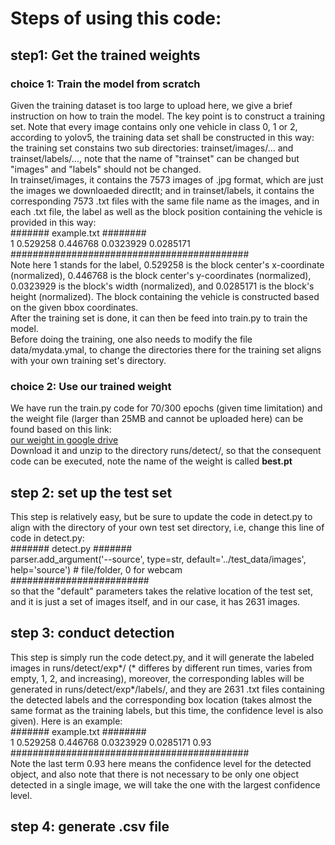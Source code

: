 # Steps of using this code:
## step1: Get the trained weights
### choice 1: Train the model from scratch
Given the training dataset is too large to upload here, we give a brief instruction on how to train the model. The key point is to construct a training set.
Note that every image contains only one vehicle in class 0, 1 or 2, according to yolov5, the training data set shall be constructed in this way:
the training set constains two sub directories: trainset/images/... and trainset/labels/..., note that the name of "trainset" can be changed but "images" and "labels" should not be changed.  
In trainset/images, it contains the 7573 images of .jpg format, which are just the images we downloaeded directlt; and in trainset/labels, it contains the corresponding 7573 .txt files with the same file name as the images, and in each .txt file, the label as well as the block position containing the vehicle is provided in this way:  
####### example.txt ########  
1 0.529258 0.446768 0.0323929 0.0285171   
###########################################  
Note here 1 stands for the label, 0.529258 is the block center's x-coordinate (normalized), 0.446768 is the block center's y-coordinates (normalized), 0.0323929 is the block's width (normalized), and 0.0285171 is the block's height (normalized). The block containing the vehicle is constructed based on the given bbox coordinates.   
After the training set is done, it can then be feed into train.py to train the model.  
Before doing the training, one also needs to modify the file data/mydata.ymal, to change the directories there for the training set aligns with your own training set's directory.


### choice 2: Use our trained weight
We have run the train.py code for 70/300 epochs (given time limitation) and the weight file (larger than 25MB and cannot be uploaded here) can be found based on this link:  
[our weight in google drive](https://drive.google.com/drive/folders/1sO_2jmsFzSGNHhf5USEjXP7da1DUI7xm)  
Download it and unzip to the directory runs/detect/, so that the consequent code can be executed, note the name of the weight is called **best.pt**


## step 2: set up the test set  
This step is relatively easy, but be sure to update the code in detect.py to align with the directory of your own test set directory, i.e, change this line of code in detect.py:     
####### detect.py #######  
parser.add_argument('--source', type=str, default='../test_data/images', help='source')  # file/folder, 0 for webcam    
#########################  
so that the "default" parameters takes the relative location of the test set, and it is just a set of images itself, and in our case, it has 2631 images.


## step 3: conduct detection
This step is simply run the code detect.py, and it will generate the labeled images in runs/detect/exp*/ (* differes by different run times, varies from empty, 1, 2, and increasing), moreover, the corresponding lables will be generated in runs/detect/exp*/labels/, and they are 2631 .txt files containing the detected labels and the corresponding box location (takes almost the same format as the training labels, but this time, the confidence level is also given). Here is an example:  
####### example.txt ########  
1 0.529258 0.446768 0.0323929 0.0285171 0.93  
###########################################  
Note the last term 0.93 here means the confidence level for the detected object, and also note that there is not necessary to be only one object detected in a single image, we will take the one with the largest confidence level.

## step 4: generate .csv file












